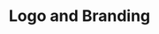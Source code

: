 ---
layout: small-module
title:  "Logo and Branding"
text: "Let your personality shine through."
image: ""
---
